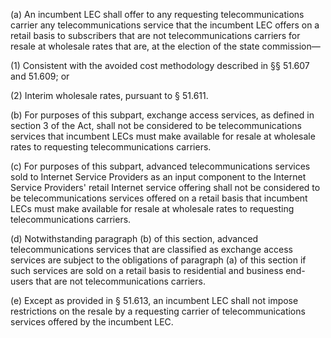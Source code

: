 (a) An incumbent LEC shall offer to any requesting telecommunications carrier any telecommunications service that the incumbent LEC offers on a retail basis to subscribers that are not telecommunications carriers for resale at wholesale rates that are, at the election of the state commission—

(1) Consistent with the avoided cost methodology described in §§ 51.607 and 51.609; or

(2) Interim wholesale rates, pursuant to § 51.611.

(b) For purposes of this subpart, exchange access services, as defined in section 3 of the Act, shall not be considered to be telecommunications services that incumbent LECs must make available for resale at wholesale rates to requesting telecommunications carriers.

(c) For purposes of this subpart, advanced telecommunications services sold to Internet Service Providers as an input component to the Internet Service Providers' retail Internet service offering shall not be considered to be telecommunications services offered on a retail basis that incumbent LECs must make available for resale at wholesale rates to requesting telecommunications carriers.

(d) Notwithstanding paragraph (b) of this section, advanced telecommunications services that are classified as exchange access services are subject to the obligations of paragraph (a) of this section if such services are sold on a retail basis to residential and business end-users that are not telecommunications carriers.

(e) Except as provided in § 51.613, an incumbent LEC shall not impose restrictions on the resale by a requesting carrier of telecommunications services offered by the incumbent LEC.

